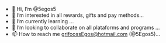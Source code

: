 - 👋 Hi, I’m @5egos5
- 👀 I’m interested in all rewards, gifts and pay methods...
- 🌱 I’m currently learning ...
- 💞️ I’m looking to collaborate on all plataforms and programs ...
- 📫 How to reach me  grifoossEgos@hotmail.com (@5Egos5)...

<!---
5egos5/5egos5 is a ✨ special ✨ repository because its `README.md` (this file) appears on your GitHub profile.
You can click the Preview link to take a look at your changes.
--->
